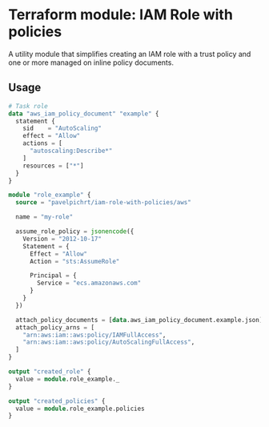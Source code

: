 # Terraform module: IAM Role with policies

A utility module that simplifies creating an IAM role with a trust policy and one or more managed on inline policy documents.

## Usage

```terraform
# Task role
data "aws_iam_policy_document" "example" {
  statement {
    sid    = "AutoScaling"
    effect = "Allow"
    actions = [
      "autoscaling:Describe*"
    ]
    resources = ["*"]
  }
}

module "role_example" {
  source = "pavelpichrt/iam-role-with-policies/aws"

  name = "my-role"

  assume_role_policy = jsonencode({
    Version = "2012-10-17"
    Statement = {
      Effect = "Allow"
      Action = "sts:AssumeRole"

      Principal = {
        Service = "ecs.amazonaws.com"
      }
    }
  })

  attach_policy_documents = [data.aws_iam_policy_document.example.json]
  attach_policy_arns = [
    "arn:aws:iam::aws:policy/IAMFullAccess",
    "arn:aws:iam::aws:policy/AutoScalingFullAccess",
  ]
}

output "created_role" {
  value = module.role_example._
}

output "created_policies" {
  value = module.role_example.policies
}
```
